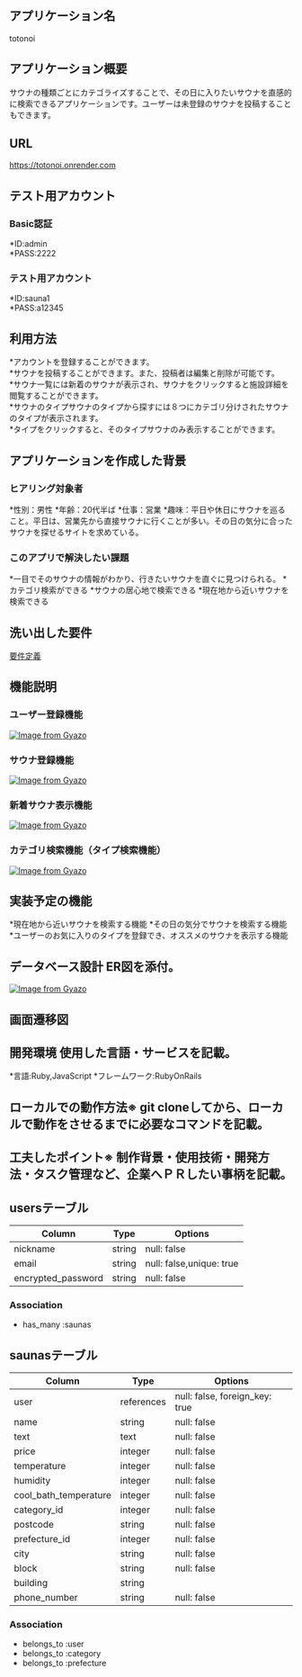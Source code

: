 ## アプリケーション名	
totonoi
## アプリケーション概要	
サウナの種類ごとにカテゴライズすることで、その日に入りたいサウナを直感的に検索できるアプリケーションです。ユーザーは未登録のサウナを投稿することもできます。
## URL
https://totonoi.onrender.com
## テスト用アカウント	
### Basic認証
*ID:admin  
*PASS:2222  
### テスト用アカウント
*ID:sauna1  
*PASS:a12345  
## 利用方法	
*アカウントを登録することができます。  
*サウナを投稿することができます。また、投稿者は編集と削除が可能です。  
*サウナ一覧には新着のサウナが表示され、サウナをクリックすると施設詳細を閲覧することができます。  
*サウナのタイプサウナのタイプから探すには８つにカテゴリ分けされたサウナのタイプが表示されます。  
*タイプをクリックすると、そのタイプサウナのみ表示することができます。  
## アプリケーションを作成した背景	
### ヒアリング対象者
*性別：男性
*年齢：20代半ば
*仕事：営業
*趣味：平日や休日にサウナを巡ること。平日は、営業先から直接サウナに行くことが多い。その日の気分に合ったサウナを探せるサイトを求めている。

### このアプリで解決したい課題
*一目でそのサウナの情報がわかり、行きたいサウナを直ぐに見つけられる。
*カテゴリ検索ができる
*サウナの居心地で検索できる
*現在地から近いサウナを検索できる
## 洗い出した要件
[要件定義](https://docs.google.com/spreadsheets/d/1r9txovVZnErDrK6COW6YvjeqGi0ZhQSXKq-E63nCkZM/edit?usp=sharing)
## 機能説明
### ユーザー登録機能
[![Image from Gyazo](https://i.gyazo.com/8a901a57a5b43764a7b7cf0409d63d4d.png)](https://gyazo.com/8a901a57a5b43764a7b7cf0409d63d4d)
### サウナ登録機能
[![Image from Gyazo](https://i.gyazo.com/5fd879064dcf24478decae95536f7106.gif)](https://gyazo.com/5fd879064dcf24478decae95536f7106)
### 新着サウナ表示機能
[![Image from Gyazo](https://i.gyazo.com/5d7753bd5338d99164cf26693a2b64cf.jpg)](https://gyazo.com/5d7753bd5338d99164cf26693a2b64cf)
### カテゴリ検索機能（タイプ検索機能）
[![Image from Gyazo](https://i.gyazo.com/3b7a846b6d69c21dca4874da78f8c057.jpg)](https://gyazo.com/3b7a846b6d69c21dca4874da78f8c057)
## 実装予定の機能
*現在地から近いサウナを検索する機能
*その日の気分でサウナを検索する機能
*ユーザーのお気に入りのタイプを登録でき、オススメのサウナを表示する機能
## データベース設計	ER図を添付。
[![Image from Gyazo](https://i.gyazo.com/e7563fb2d5c7d6232e186545e685bf0e.png)](https://gyazo.com/e7563fb2d5c7d6232e186545e685bf0e)
## 画面遷移図	
## 開発環境	使用した言語・サービスを記載。
*言語:Ruby,JavaScript
*フレームワーク:RubyOnRails
## ローカルでの動作方法※	git cloneしてから、ローカルで動作をさせるまでに必要なコマンドを記載。
## 工夫したポイント※	制作背景・使用技術・開発方法・タスク管理など、企業へＰＲしたい事柄を記載。

## usersテーブル
| Column              | Type       | Options                       |
| ------------------- | ---------- | ----------------------------- |
| nickname            | string     | null: false                   |
| email               | string     | null: false,unique: true      |
| encrypted_password  | string     | null: false                   |
### Association
- has_many :saunas

## saunasテーブル
| Column                | Type        | Options                         |
| --------------------- | ----------- | ------------------------------- |
| user                  | references  | null: false, foreign_key: true  |
| name                  | string      | null: false                     |
| text                  | text        | null: false                     |
| price                 | integer     | null: false                     |
| temperature           | integer     | null: false                     |
| humidity              | integer     | null: false                     |
| cool_bath_temperature | integer     | null: false                     |
| category_id           | integer     | null: false                     |
| postcode              | string      | null: false                     |
| prefecture_id         | integer     | null: false                     |
| city                  | string      | null: false                     |
| block                 | string      | null: false                     |
| building              | string      |                                 |
| phone_number          | string      | null: false                     |
### Association
- belongs_to :user
- belongs_to :category
- belongs_to :prefecture
